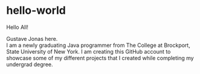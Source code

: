 # hello-world

Hello All!

Gustave Jonas here.  
I am a newly graduating Java programmer from The College at Brockport, State University of New York.
I am creating this GitHub account to showcase some of my different projects that I created while completing
  my undergrad degree.
